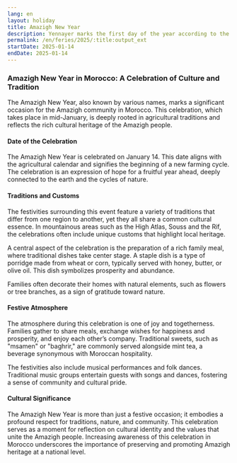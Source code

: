 ```yaml
---
lang: en
layout: holiday
title: Amazigh New Year
description: Yennayer marks the first day of the year according to the Amazigh agrarian calendar, dating back to Antiquity. Celebrated between January 12 and 14 each year, the Amazigh New Year corresponds to the Julian calendar, offset by thirteen days compared to the Gregorian calendar.
permalink: /en/feries/2025/:title:output_ext
startDate: 2025-01-14
endDate: 2025-01-14
---
```


### Amazigh New Year in Morocco: A Celebration of Culture and Tradition

The Amazigh New Year, also known by various names, marks a significant occasion for the Amazigh community in Morocco. This celebration, which takes place in mid-January, is deeply rooted in agricultural traditions and reflects the rich cultural heritage of the Amazigh people.

#### Date of the Celebration

The Amazigh New Year is celebrated on January 14. This date aligns with the agricultural calendar and signifies the beginning of a new farming cycle. The celebration is an expression of hope for a fruitful year ahead, deeply connected to the earth and the cycles of nature.

#### Traditions and Customs

The festivities surrounding this event feature a variety of traditions that differ from one region to another, yet they all share a common cultural essence. In mountainous areas such as the High Atlas, Souss and the Rif, the celebrations often include unique customs that highlight local heritage.

A central aspect of the celebration is the preparation of a rich family meal, where traditional dishes take center stage. A staple dish is a type of porridge made from wheat or corn, typically served with honey, butter, or olive oil. This dish symbolizes prosperity and abundance.

Families often decorate their homes with natural elements, such as flowers or tree branches, as a sign of gratitude toward nature.

#### Festive Atmosphere

The atmosphere during this celebration is one of joy and togetherness. Families gather to share meals, exchange wishes for happiness and prosperity, and enjoy each other’s company. Traditional sweets, such as "msamen" or "baghrir," are commonly served alongside mint tea, a beverage synonymous with Moroccan hospitality.

The festivities also include musical performances and folk dances. Traditional music groups entertain guests with songs and dances, fostering a sense of community and cultural pride.

#### Cultural Significance

The Amazigh New Year is more than just a festive occasion; it embodies a profound respect for traditions, nature, and community. This celebration serves as a moment for reflection on cultural identity and the values that unite the Amazigh people. Increasing awareness of this celebration in Morocco underscores the importance of preserving and promoting Amazigh heritage at a national level.
